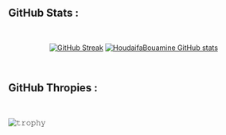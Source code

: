 ## GitHub Stats :

<br>

<div align="center">

[![GitHub Streak](https://github-readme-streak-stats.herokuapp.com?user=HoudaifaBouamine&theme=algolia&date_format=M%20j%5B%2C%20Y%5D)](https://git.io/streak-stats) [![HoudaifaBouamine GitHub stats](https://github-readme-stats.vercel.app/api?username=HoudaifaBouamine&theme=algolia)](https://github.com/HoudaifaBouamine/github-readme-stats)

</div>

<br>

## GitHub Thropies :

<br>



![𝚝𝚛𝚘𝚙𝚑𝚢](https://github-profile-trophy.vercel.app/?username=HoudaifaBouamine&no-bg=true&no-frame=true&theme=juicyfresh)

<br>
